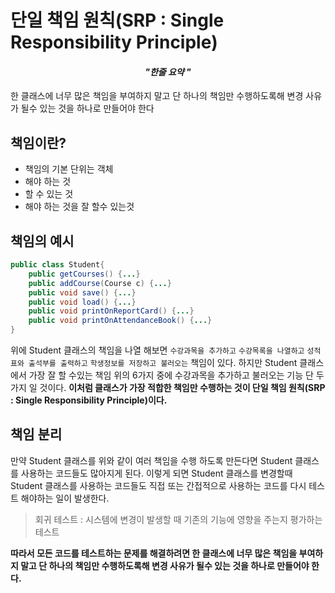 # 단일 책임 원칙(SRP : Single Responsibility Principle)

<h4 align="center"><I>"한줄 요약 "</I></h4>
<h7 align="center">한 클래스에 너무 많은 책임을 부여하지 말고 단 하나의 책임만 수행하도록해 변경 사유가 될수 있는 것을 하나로 만들어야 한다</h7>

## 책임이란?
* 책임의 기본 단위는 객체
* 해야 하는 것
* 할 수 있는 것
* 해야 하는 것을 잘 할수 있는것

## 책임의 예시
```java
public class Student{
	public getCourses() {...}
	public addCourse(Course c) {...}
	public void save() {...}
	public void load() {...}
	public void printOnReportCard() {...}
	public void printOnAttendanceBook() {...}
}
```
위에 Student 클래스의 책임을 나열 해보면 ```수강과목을 추가하고``` ```수강목록을 나열하고``` ```성적표와 출석부를 출력하고``` ```학생정보를 저장하고 불러오는``` 책임이 있다. 하지만 Student 클래스에서 가장 잘 할 수있는 책임 위의 6가지 중에 수강과목을 추가하고 불러오는 기능 단 두가지 일 것이다. **이처럼 클래스가 가장 적합한 책임만 수행하는 것이 단일 책임 원칙(SRP : Single Responsibility Principle)이다.**

## 책임 분리
만약 Student 클래스를 위와 같이 여러 책임을 수행 하도록 만든다면 Student 클래스를 사용하는 코드들도 많아지게 된다. 이렇게 되면 Student 클래스를 변경할때 Student 클래스를 사용하는 코드들도 직접 또는 간접적으로 사용하는 코드를 다시 테스트 해야하는 일이 발생한다. 

> 회귀 테스트 : 시스템에 변경이 발생할 때 기존의 기능에 영향을 주는지 평가하는 테스트 

**따라서 모든 코드를 테스트하는 문제를 해결하려면 한 클래스에 너무 많은 책임을 부여하지 말고 단 하나의 책임만 수행하도록해 변경 사유가 될수 있는 것을 하나로 만들어야 한다.**
